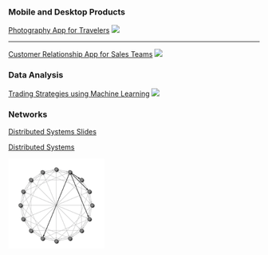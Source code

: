 ### Mobile and Desktop Products

[Photography App for Travelers](https://bienaim.github.io/photo)
<img src="images/travel_app_thumbnail.png?raw=true"/>

---

[Customer Relationship App for Sales Teams](https://bienaim.github.io/crm)
<img src="images/sales_app_thumbnail.png?raw=true"/>

### Data Analysis

[Trading Strategies using Machine Learning](https://github.com/bienaim/Data-Analysis/tree/main/Machine-Learning)
<img src="images/trading_strategies.png?raw=true"/>

### Networks

[Distributed Systems Slides](pdf/distributed_systems_slides.pdf)

[Distributed Systems](pdf/distributed_systems.pdf)

<img src="images/structured_peer_to_peer_network.png?raw=true"/>
